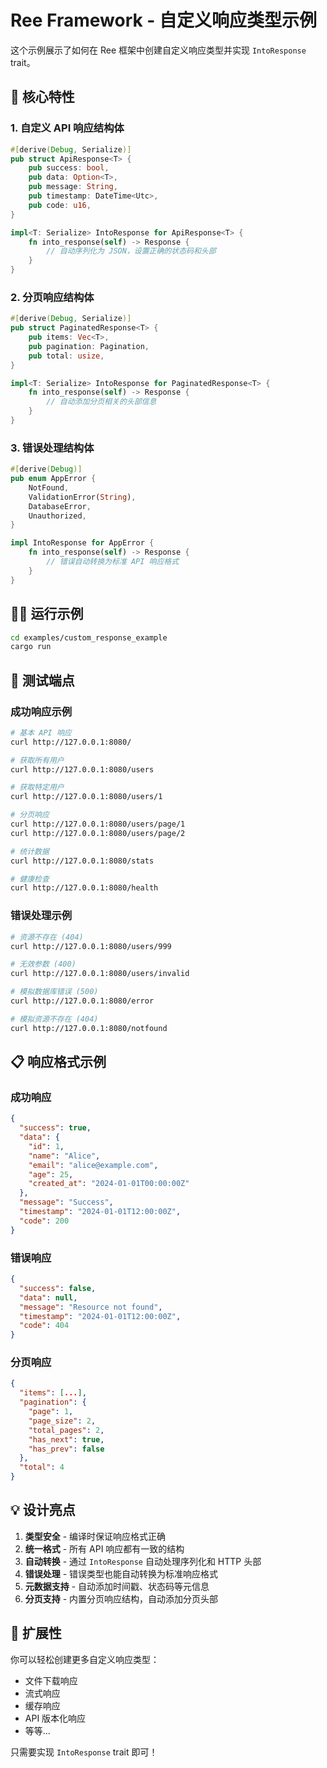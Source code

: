 # Ree Framework - 自定义响应类型示例

这个示例展示了如何在 Ree 框架中创建自定义响应类型并实现 `IntoResponse` trait。

## 🎯 核心特性

### 1. 自定义 API 响应结构体
```rust
#[derive(Debug, Serialize)]
pub struct ApiResponse<T> {
    pub success: bool,
    pub data: Option<T>,
    pub message: String,
    pub timestamp: DateTime<Utc>,
    pub code: u16,
}

impl<T: Serialize> IntoResponse for ApiResponse<T> {
    fn into_response(self) -> Response {
        // 自动序列化为 JSON，设置正确的状态码和头部
    }
}
```

### 2. 分页响应结构体
```rust
#[derive(Debug, Serialize)]
pub struct PaginatedResponse<T> {
    pub items: Vec<T>,
    pub pagination: Pagination,
    pub total: usize,
}

impl<T: Serialize> IntoResponse for PaginatedResponse<T> {
    fn into_response(self) -> Response {
        // 自动添加分页相关的头部信息
    }
}
```

### 3. 错误处理结构体
```rust
#[derive(Debug)]
pub enum AppError {
    NotFound,
    ValidationError(String),
    DatabaseError,
    Unauthorized,
}

impl IntoResponse for AppError {
    fn into_response(self) -> Response {
        // 错误自动转换为标准 API 响应格式
    }
}
```

## 🏃‍♂️ 运行示例

```bash
cd examples/custom_response_example
cargo run
```

## 🧪 测试端点

### 成功响应示例
```bash
# 基本 API 响应
curl http://127.0.0.1:8080/

# 获取所有用户
curl http://127.0.0.1:8080/users

# 获取特定用户
curl http://127.0.0.1:8080/users/1

# 分页响应
curl http://127.0.0.1:8080/users/page/1
curl http://127.0.0.1:8080/users/page/2

# 统计数据
curl http://127.0.0.1:8080/stats

# 健康检查
curl http://127.0.0.1:8080/health
```

### 错误处理示例
```bash
# 资源不存在 (404)
curl http://127.0.0.1:8080/users/999

# 无效参数 (400)
curl http://127.0.0.1:8080/users/invalid

# 模拟数据库错误 (500)
curl http://127.0.0.1:8080/error

# 模拟资源不存在 (404)
curl http://127.0.0.1:8080/notfound
```

## 📋 响应格式示例

### 成功响应
```json
{
  "success": true,
  "data": {
    "id": 1,
    "name": "Alice",
    "email": "alice@example.com",
    "age": 25,
    "created_at": "2024-01-01T00:00:00Z"
  },
  "message": "Success",
  "timestamp": "2024-01-01T12:00:00Z",
  "code": 200
}
```

### 错误响应
```json
{
  "success": false,
  "data": null,
  "message": "Resource not found",
  "timestamp": "2024-01-01T12:00:00Z",
  "code": 404
}
```

### 分页响应
```json
{
  "items": [...],
  "pagination": {
    "page": 1,
    "page_size": 2,
    "total_pages": 2,
    "has_next": true,
    "has_prev": false
  },
  "total": 4
}
```

## 💡 设计亮点

1. **类型安全** - 编译时保证响应格式正确
2. **统一格式** - 所有 API 响应都有一致的结构
3. **自动转换** - 通过 `IntoResponse` 自动处理序列化和 HTTP 头部
4. **错误处理** - 错误类型也能自动转换为标准响应格式
5. **元数据支持** - 自动添加时间戳、状态码等元信息
6. **分页支持** - 内置分页响应结构，自动添加分页头部

## 🔧 扩展性

你可以轻松创建更多自定义响应类型：
- 文件下载响应
- 流式响应
- 缓存响应
- API 版本化响应
- 等等...

只需要实现 `IntoResponse` trait 即可！
